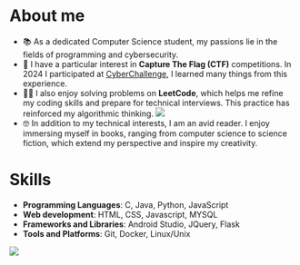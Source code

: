 # About me
- 📚 As a dedicated Computer Science student, my passions lie in the fields of programming and cybersecurity.
- 🚩 I have a particular interest in **Capture The Flag (CTF)** competitions. In 2024 I participated at [CyberChallenge](https://cyberchallenge.it), I learned many things from this experience.
- 👨‍💻 I also enjoy solving problems on **LeetCode**, which helps me refine my coding skills and prepare for technical interviews. This practice has reinforced my algorithmic thinking.
![](https://leetcard.jacoblin.cool/tatore02?border=0&radius=20)
- 🤓 In addition to my technical interests, I am an avid reader. I enjoy immersing myself in books, ranging from computer science to science fiction, which extend my perspective and inspire my creativity.

# Skills
- **Programming Languages**: C, Java, Python, JavaScript
- **Web development**: HTML, CSS, Javascript, MYSQL
- **Frameworks and Libraries**: Android Studio, JQuery, Flask
- **Tools and Platforms**: Git, Docker, Linux/Unix

![](https://komarev.com/ghpvc/?tatore02&color=orange)
